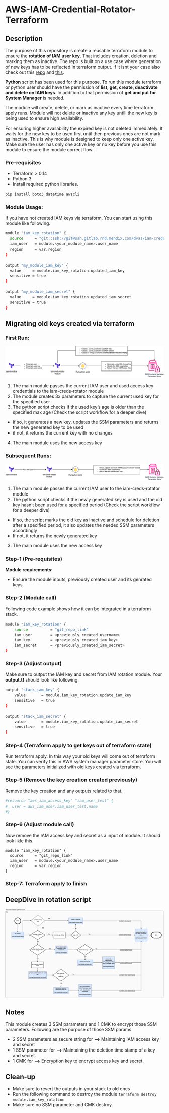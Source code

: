 # AWS-IAM-Credential-Rotator-Terraform

## Description

The purpose of this repository is create a reusable terraform module to ensure the **rotation of IAM user key**. That includes creation, deletion and marking them as inactive. The repo is built on a use case where generation of new keys has to be reflected in terraform output. If it isnt your case also check out this [repo](https://github.com/AdventielFr/terraform-aws-iam-rotate-credentials) and [this](https://github.com/jessiehernandez/terraform-aws-database-credentials-rotator).

**Python** script has been used for this purpose. To run this module terraform or python user should have the permission of **list, get, create, deactivate and delete on IAM keys**. In addition to that permission of **get and put for System Manager** is needed.

The module will create, delete, or mark as inactive every time terraform apply runs. Module will not delete or inactive any key untill the new key is being used to ensure high availability.

For ensuring higher availability the expired key is not deleted immediately. It waits for the new key to be used first until then previous ones are not mark as inactive. This is why module is designed to keep only one active key. Make sure the user has only one active key or no key before you use this module to ensure the module correct flow.

### Pre-requisites

- Terraform > 0.14
- Python 3
- Install required python libraries.

```sh
pip install boto3 datetime awscli
```

### Module Usage:

If you have not created IAM keys via terraform. You can start using this module like following.

```bash
module "iam_key_rotation" {
  source     = "git::ssh://git@ssh.gitlab.rnd.mendix.com/dvas/iam-creds-rotation.git?ref=v1.0.14"
  iam_user   = module.<your_module_name>.user_name
  region     = var.region
}
 
output "my_module_iam_key" {
  value     = module.iam_key_rotation.updated_iam_key
  sensitive = true
}
 
output "my_module_iam_secret" {
  value     = module.iam_key_rotation.updated_iam_secret
  sensitive = true
}
```

## Migrating old keys created via terraform

### First Run:

![initial-run](.images/iam-rotation-initial.png)

1. The main module passes the current IAM user and used access key credentials to the iam-creds-rotator module
2. The module creates 3x parameters to capture the current used key for the specified user
3. The python script checks if the used key’s age is older than the specified max age (Check the script workflow for a deeper dive)
- if so, it generates a new key, updates the SSM parameters and returns the new generated key to be used
- if not, it returns the current key with no changes
4. The main module uses the new access key

### Subsequent Runs:

![subsequent-runs](.images/iam-rotation-subsequent.png)

1. The main module passes the current IAM user to the iam-creds-rotator module
2. The python script checks if the newly generated key is used and the old key hasn’t been used for a specified period (Check the script workflow for a deeper dive)
- If so, the script marks the old key as inactive and schedule for deletion after a specified period, it also updates the needed SSM parameters accordingly
- If not, it returns the newly generated key
3. The main module uses the new access key

### Step-1 (Pre-requisites)

**Module requirements:**

- Ensure the module inputs, previously created user and its genrated keys.

### Step-2 (Module call)

Following code example shows how it can be integrated in a terraform stack.

```sh
module "iam_key_rotation" {
    source          = "git_repo_link"
    iam_user        = <previously_created_username>
    iam_key         = <previously_created_iam_key>
    iam_secret      = <previously_created_iam_secret>
}
```

### Step-3 (Adjust output)

Make sure to output the IAM key and secret from IAM rotation module. Your **output.tf** should look like following.

```sh
output "stack_iam_key" {
    value       = module.iam_key_rotation.update_iam_key
    sensitive   = true
}

output "stack_iam_secret" {
    value       = module.iam_key_rotation.update_iam_secret
    sensitive   = true
}
```

### Step-4 (Terraform apply to get keys out of terraform state)

Run terraform apply. In this way your old keys will come out of terraform state. You can verify this in AWS system manager parameter store. You will see the parameters initialized with old keys created via terraform.

### Step-5 (Remove the key creation created previously)

Remove the key creation and any outputs related to that.

```sh
#resource "aws_iam_access_key" "iam_user_test" {
#  user = aws_iam_user.iam_user_test.name
#}
```

### Step-6 (Adjust module call)

Now remove the IAM access key and secret as a input of module.  It should look likle this.

```hcl
module "iam_key_rotation" {
  source     = "git_repo_link"
  iam_user   = module.<your_module_name>.user_name
  region     = var.region
}
```

### Step-7: Terraform apply to finish

## DeepDive in rotation script

![flow-chart](.images/flow-chart.png)

## Notes

This module creates 3 SSM parameters and 1 CMK to encrypt those SSM parameters. Following are the purpose of those SSM params.

- 2 SSM parameters as secure string for **-->** Maintaining IAM access key and secret
- 1 SSM parameter for **-->** Maintaining the deletion time stamp of a key and secret.
- 1 CMK for **-->** Encryption key to encrypt access key and secret.

## Clean-up

- Make sure to revert the outputs in your stack to old ones
- Run the following command to destroy the module
    ```terraform destroy module.iam_key_rotation```
- Make sure no SSM parameter and CMK destroy. 